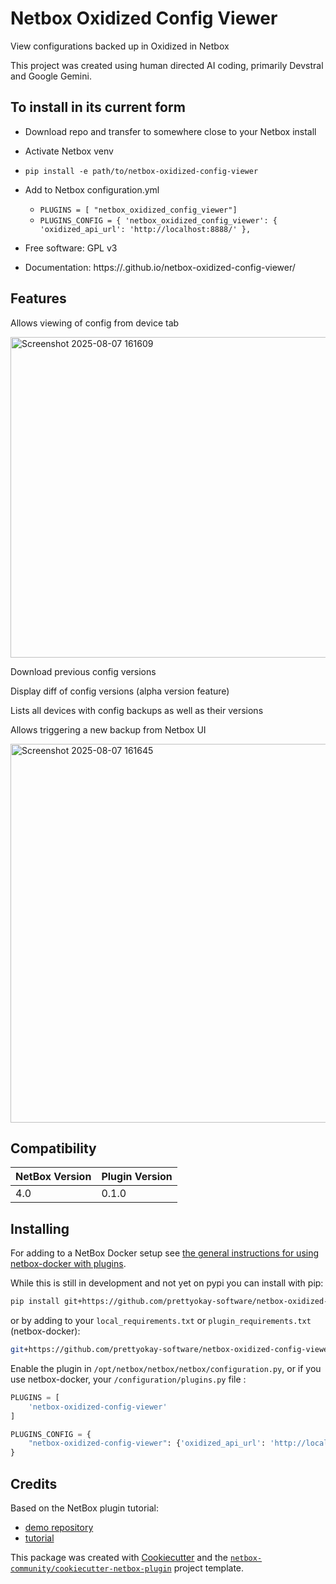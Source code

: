 # Netbox Oxidized Config Viewer

View configurations backed up in Oxidized in Netbox

This project was created using human directed AI coding, primarily Devstral and Google Gemini. 


## To install in its current form

* Download repo and transfer to somewhere close to your Netbox install
* Activate Netbox venv
* `pip install -e path/to/netbox-oxidized-config-viewer`
* Add to Netbox configuration.yml
    * `PLUGINS = [ "netbox_oxidized_config_viewer"]`
    * `PLUGINS_CONFIG = {
    'netbox_oxidized_config_viewer': {
      'oxidized_api_url': 'http://localhost:8888/'
   },`


* Free software: GPL v3
* Documentation: https://.github.io/netbox-oxidized-config-viewer/


## Features
Allows viewing of config from device tab

<img width="1603" height="513" alt="Screenshot 2025-08-07 161609" src="https://github.com/user-attachments/assets/b5facca6-d7b0-4cc0-b93b-417f4507d81c" />

Download previous config versions

Display diff of config versions (alpha version feature)

Lists all devices with config backups as well as their versions

Allows triggering a new backup from Netbox UI

<img width="1862" height="606" alt="Screenshot 2025-08-07 161645" src="https://github.com/user-attachments/assets/af0b2320-f2b5-41ec-a011-a13f50dff74c" />

## Compatibility

| NetBox Version | Plugin Version |
|----------------|----------------|
|     4.0        |      0.1.0     |

## Installing

For adding to a NetBox Docker setup see
[the general instructions for using netbox-docker with plugins](https://github.com/netbox-community/netbox-docker/wiki/Using-Netbox-Plugins).

While this is still in development and not yet on pypi you can install with pip:

```bash
pip install git+https://github.com/prettyokay-software/netbox-oxidized-config-viewer
```

or by adding to your `local_requirements.txt` or `plugin_requirements.txt` (netbox-docker):

```bash
git+https://github.com/prettyokay-software/netbox-oxidized-config-viewer
```

Enable the plugin in `/opt/netbox/netbox/netbox/configuration.py`,
 or if you use netbox-docker, your `/configuration/plugins.py` file :

```python
PLUGINS = [
    'netbox-oxidized-config-viewer'
]

PLUGINS_CONFIG = {
    "netbox-oxidized-config-viewer": {'oxidized_api_url': 'http://localhost:8888/'},
}
```

## Credits

Based on the NetBox plugin tutorial:

- [demo repository](https://github.com/netbox-community/netbox-plugin-demo)
- [tutorial](https://github.com/netbox-community/netbox-plugin-tutorial)

This package was created with [Cookiecutter](https://github.com/audreyr/cookiecutter) and the [`netbox-community/cookiecutter-netbox-plugin`](https://github.com/netbox-community/cookiecutter-netbox-plugin) project template.



